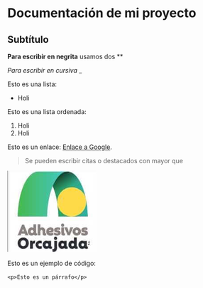 # Documentación de mi proyecto

## Subtítulo

**Para escribir en negrita** usamos dos **

_Para escribir en cursiva_ _

Esto es una lista:
- Holi

Esto es una lista ordenada:
1. Holi
2. Holi

Esto es un enlace:
[Enlace a Google](www.google.es).

>Se pueden escribir citas o destacados con mayor que 

![adhesivos](Adhesivos.jpg)

Esto es un ejemplo de código:

```
<p>Esto es un párrafo</p>
```